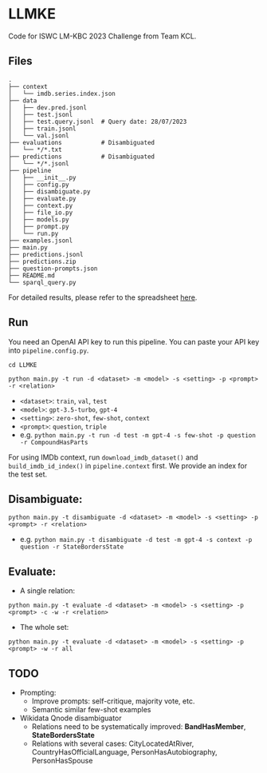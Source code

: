 # LLMKE
Code for ISWC LM-KBC 2023 Challenge from Team KCL.

## Files

```text
.
├── context
│   └── imdb.series.index.json
├── data
│   ├── dev.pred.jsonl
│   ├── test.jsonl
│   ├── test.query.jsonl  # Query date: 28/07/2023
│   ├── train.jsonl
│   └── val.jsonl
├── evaluations           # Disambiguated
│   └── */*.txt
├── predictions           # Disambiguated 
│   └── */*.jsonl
├── pipeline
│   ├── __init__.py
│   ├── config.py
│   ├── disambiguate.py
│   ├── evaluate.py
│   ├── context.py
│   ├── file_io.py
│   ├── models.py
│   ├── prompt.py
│   └── run.py
├── examples.jsonl
├── main.py
├── predictions.jsonl
├── predictions.zip
├── question-prompts.json
├── README.md 
└── sparql_query.py 
```
For detailed results, please refer to the spreadsheet [here](https://docs.google.com/spreadsheets/d/1hIaJ96g8K0lLvlS2CP5wszSWQg54ms7hFvWodfipAOQ/edit?usp=sharing).

## Run

You need an OpenAI API key to run this pipeline. You can paste your API key into `pipeline.config.py`.

```shell
cd LLMKE
```

```shell
python main.py -t run -d <dataset> -m <model> -s <setting> -p <prompt> -r <relation>
```
  - `<dataset>`: `train`, `val`, `test` 
  - `<model>`: `gpt-3.5-turbo`, `gpt-4` 
  - `<setting>`: `zero-shot`, `few-shot`, `context`
  - `<prompt>`: `question`, `triple`
  - e.g. `python main.py -t run -d test -m gpt-4 -s few-shot -p question -r CompoundHasParts`

For using IMDb context, run `download_imdb_dataset()` and `build_imdb_id_index()` in `pipeline.context` first. 
We provide an index for the test set.

## Disambiguate:

```shell
python main.py -t disambiguate -d <dataset> -m <model> -s <setting> -p <prompt> -r <relation>
```
  - e.g. `python main.py -t disambiguate -d test -m gpt-4 -s context -p question -r StateBordersState`

## Evaluate:
- A single relation: 
```shell
python main.py -t evaluate -d <dataset> -m <model> -s <setting> -p <prompt> -c -w -r <relation>
```

- The whole set: 
```shell
python main.py -t evaluate -d <dataset> -m <model> -s <setting> -p <prompt> -w -r all
```

## TODO
- Prompting:
  - Improve prompts: self-critique, majority vote, etc.
  - Semantic similar few-shot examples
- Wikidata Qnode disambiguator
  - Relations need to be systematically improved: **BandHasMember**, **StateBordersState** 
  - Relations with several cases: CityLocatedAtRiver, CountryHasOfficialLanguage, PersonHasAutobiography, PersonHasSpouse
